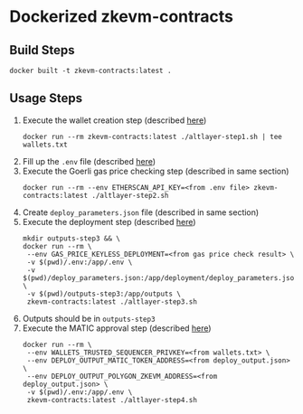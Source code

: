 # Dockerized zkevm-contracts

## Build Steps
```
docker built -t zkevm-contracts:latest .
```

## Usage Steps
1. Execute the wallet creation step (described [here](https://wiki.polygon.technology/docs/zkevm/step3-fullzkevm#create-wallets))
   ```
   docker run --rm zkevm-contracts:latest ./altlayer-step1.sh | tee wallets.txt
   ```
2. Fill up the `.env` file (described [here](https://wiki.polygon.technology/docs/zkevm/step3-fullzkevm#prepare-deploy-configuration))
3. Execute the Goerli gas price checking step (described in same section)
   ```
   docker run --rm --env ETHERSCAN_API_KEY=<from .env file> zkevm-contracts:latest ./altlayer-step2.sh
   ```
4. Create `deploy_parameters.json` file (described in same section)
5. Execute the deployment step (described [here](https://wiki.polygon.technology/docs/zkevm/step3-fullzkevm#deploy-contracts))
   ```
   mkdir outputs-step3 && \
   docker run --rm \
    --env GAS_PRICE_KEYLESS_DEPLOYMENT=<from gas price check result> \
    -v $(pwd)/.env:/app/.env \
    -v $(pwd)/deploy_parameters.json:/app/deployment/deploy_parameters.json \
    -v $(pwd)/outputs-step3:/app/outputs \
    zkevm-contracts:latest ./altlayer-step3.sh
   ```
6. Outputs should be in `outputs-step3`
7. Execute the MATIC approval step (described [here](https://wiki.polygon.technology/docs/zkevm/step4-fullzkevm#approve-matic-token-for-sequencer))
   ```
   docker run --rm \
    --env WALLETS_TRUSTED_SEQUENCER_PRIVKEY=<from wallets.txt> \
    --env DEPLOY_OUTPUT_MATIC_TOKEN_ADDRESS=<from deploy_output.json> \
    --env DEPLOY_OUTPUT_POLYGON_ZKEVM_ADDRESS=<from deploy_output.json> \
    -v $(pwd)/.env:/app/.env \
    zkevm-contracts:latest ./altlayer-step4.sh 
   ```
